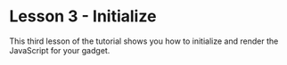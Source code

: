 Lesson 3 - Initialize
======================

This third lesson of the tutorial shows you how to initialize and render the JavaScript for your gadget.
